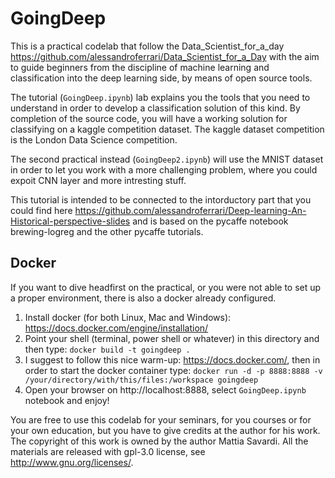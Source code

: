 # GoingDeep

This is a practical codelab that follow the Data_Scientist_for_a_day <https://github.com/alessandroferrari/Data_Scientist_for_a_Day> with the aim to guide beginners from the discipline of machine learning and classification into the deep learning side, by means of open source tools. 

The tutorial (`GoingDeep.ipynb`) lab explains you the tools that you need to understand in order to develop a classification solution of this kind. By completion of the source code, you will have a working solution for classifying on a kaggle competition dataset. The kaggle dataset competition is the London Data Science competition.

The second practical instead (`GoingDeep2.ipynb`) will use the MNIST dataset in order to let you work with a more challenging problem, where you could expoit CNN layer and more intresting stuff.

This tutorial is intended to be connected to the intorductory part that you could find here <https://github.com/alessandroferrari/Deep-learning-An-Historical-perspective-slides> and is based on the pycaffe notebook brewing-logreg and the other pycaffe tutorials.


## Docker
If you want to dive headfirst on the practical, or you were not able to set up a proper environment, there is also a docker already configured.

1. Install docker (for both Linux, Mac and Windows): https://docs.docker.com/engine/installation/
2. Point your shell (terminal, power shell or whatever) in this directory and then type: `docker build -t goingdeep .`
3. I suggest to follow this nice warm-up: https://docs.docker.com/, then in order to start the docker container type: `docker run -d -p 8888:8888 -v /your/directory/with/this/files:/workspace goingdeep`
5. Open your browser on http://localhost:8888, select `GoingDeep.ipynb` notebook and enjoy!


You are free to use this codelab for your seminars, for you courses or for your own education, but you have to give credits at the author for his work.
The copyright of this work is owned by the author Mattia Savardi.
All the materials are released with gpl-3.0 license, see <http://www.gnu.org/licenses/>.
